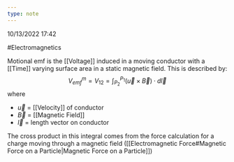 ```yaml
---
type: note
---
```

10/13/2022 17:42

  #Electromagnetics 

Motional emf is the [[Voltage]] induced in a moving conductor with a [[Time]] varying surface area in a static magnetic field. This is described by:
$$
V_{emf}^m=V_{12}=\int_{P_2}^{P_1}(\vec{u}\times\vec{B})\cdot d\vec{l}
$$
where
- $\vec u$ = [[Velocity]] of conductor
- $\vec B$ = [[Magnetic Field]]
- $\vec l$ = length vector on conductor

The cross product in this integral comes from the force calculation for a charge moving through a magnetic field ([[Electromagnetic Force#Magnetic Force on a Particle|Magnetic Force on a Particle]])